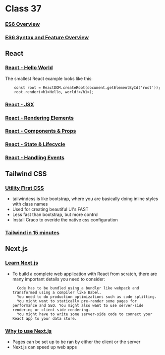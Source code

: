 # Class 37

### [ES6 Overview](https://www.taniarascia.com/es6-syntax-and-feature-overview/)

### [ES6 Syntax and Feature Overview](https://reactjs.org/docs/hello-world.html)

## React

### [React - Hello World](https://reactjs.org/docs/hello-world.html)

The smallest React example looks like this:

        const root = ReactDOM.createRoot(document.getElementById('root'));
        root.render(<h1>Hello, world!</h1>);


### [React - JSX](https://reactjs.org/docs/introducing-jsx.html)

### [React - Rendering Elements](https://reactjs.org/docs/rendering-elements.html)

### [React - Components & Props](https://reactjs.org/docs/components-and-props.html)

### [React - State & Lifecycle](https://reactjs.org/docs/state-and-lifecycle.html)

### [React - Handling Events](https://reactjs.org/docs/handling-events.html)

## Tailwind CSS

### [Utility First CSS](https://tailwindcss.com/docs/utility-first)
- tailwindcss is like bootstrap, where you are basically doing inline styles with class names
- Used for creating beautiful UI's FAST
- Less fast than bootstrap, but more control
- Install Craco to overide the native css configuration


### [Tailwind in 15 minutes](https://www.youtube.com/watch?v=6zIuAyLZPH0)

## Next.js

### [Learn Next.js](https://nextjs.org/learn/basics/create-nextjs-app)

- To build a complete web application with React from scratch, there are many important details you need to consider:
 
        Code has to be bundled using a bundler like webpack and transformed using a compiler like Babel.
        You need to do production optimizations such as code splitting.
        You might want to statically pre-render some pages for performance and SEO. You might also want to use server-side rendering or client-side rendering.
        You might have to write some server-side code to connect your React app to your data store.

### [Why to use Next.js](https://www.youtube.com/watch?v=rtgbaKBhdkk)
- Pages can be set up to be ran by either the client or the server
- Next.js can speed up web apps 